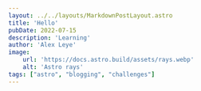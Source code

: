 ```yaml
---
layout: ../../layouts/MarkdownPostLayout.astro
title: 'Hello'
pubDate: 2022-07-15
description: 'Learning'
author: 'Alex Leye'
image:
    url: 'https://docs.astro.build/assets/rays.webp'
    alt: 'Astro rays'
tags: ["astro", "blogging", "challenges"]
---
```

